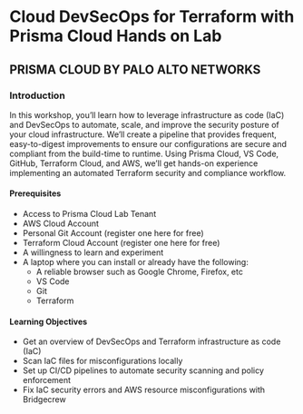 # Cloud DevSecOps for Terraform with Prisma Cloud Hands on Lab
## PRISMA CLOUD BY PALO ALTO NETWORKS

### Introduction
In this workshop, you’ll learn how to leverage infrastructure as code (IaC) and DevSecOps to automate, scale, and improve the security posture of your cloud infrastructure. We’ll create a pipeline that provides frequent, easy-to-digest improvements to ensure our configurations are secure and compliant from the build-time to runtime.
Using Prisma Cloud, VS Code, GitHub, Terraform Cloud, and AWS, we’ll get hands-on experience implementing an automated Terraform security and compliance workflow.

#### Prerequisites
* Access to Prisma Cloud Lab Tenant
* AWS Cloud Account
* Personal Git Account (register one here for free)
* Terraform Cloud Account (register one here for free)
* A willingness to learn and experiment
* A laptop where you can install or already have the following:
  * A reliable browser such as Google Chrome, Firefox, etc
  * VS Code
  * Git
  * Terraform

#### Learning Objectives
* Get an overview of DevSecOps and Terraform infrastructure as code (IaC)
* Scan IaC files for misconfigurations locally
* Set up CI/CD pipelines to automate security scanning and policy enforcement
* Fix IaC security errors and AWS resource misconfigurations with Bridgecrew
